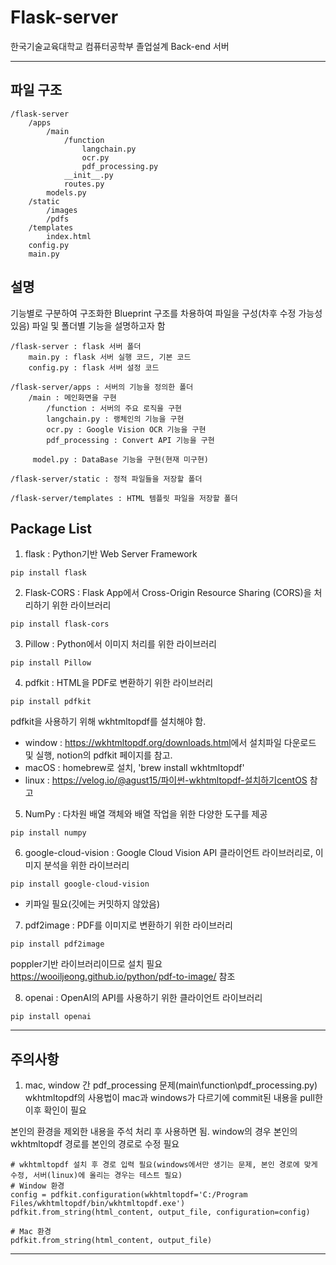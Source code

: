 # Flask-server
한국기술교육대학교 컴퓨터공학부 졸업설계 Back-end 서버


---
## 파일 구조
```
/flask-server
    /apps
        /main
            /function
                langchain.py
                ocr.py
                pdf_processing.py
            __init__.py
            routes.py
        models.py
    /static
        /images
        /pdfs
    /templates
        index.html
    config.py
    main.py
```


## 설명
기능별로 구분하여 구조화한 Blueprint 구조를 차용하여 파일을 구성(차후 수정 가능성 있음)
파일 및 폴더별 기능을 설명하고자 함
```
/flask-server : flask 서버 폴더
    main.py : flask 서버 실행 코드, 기본 코드
    config.py : flask 서버 설정 코드

/flask-server/apps : 서버의 기능을 정의한 폴더
    /main : 메인화면을 구현
        /function : 서버의 주요 로직을 구현
        langchain.py : 랭체인의 기능을 구현
        ocr.py : Google Vision OCR 기능을 구현
        pdf_processing : Convert API 기능을 구현

     model.py : DataBase 기능을 구현(현재 미구현)

/flask-server/static : 정적 파일들을 저장할 폴더

/flask-server/templates : HTML 템플릿 파일을 저장할 폴더
```


## Package List
1. flask : Python기반 Web Server Framework
```
pip install flask
```


2. Flask-CORS : Flask App에서 Cross-Origin Resource Sharing (CORS)을 처리하기 위한 라이브러리
```
pip install flask-cors
```


3. Pillow : Python에서 이미지 처리를 위한 라이브러리
```
pip install Pillow
```


4. pdfkit : HTML을 PDF로 변환하기 위한 라이브러리
```
pip install pdfkit
```
pdfkit을 사용하기 위해 wkhtmltopdf를 설치해야 함.
- window : <https://wkhtmltopdf.org/downloads.html>에서 설치파일 다운로드 및 실행, notion의 pdfkit 페이지를 참고.
- macOS : homebrew로 설치, 'brew install wkhtmltopdf'
- linux : <https://velog.io/@agust15/파이썬-wkhtmltopdf-설치하기centOS> 참고


5. NumPy : 다차원 배열 객체와 배열 작업을 위한 다양한 도구를 제공
```
pip install numpy
```


6. google-cloud-vision : Google Cloud Vision API 클라이언트 라이브러리로, 이미지 분석을 위한 라이브러리
```
pip install google-cloud-vision
```
- 키파일 필요(깃에는 커밋하지 않았음)


7. pdf2image : PDF를 이미지로 변환하기 위한 라이브러리
```
pip install pdf2image
```
poppler기반 라이브러리이므로 설치 필요 <https://wooiljeong.github.io/python/pdf-to-image/> 참조

8. openai : OpenAI의 API를 사용하기 위한 클라이언트 라이브러리
```
pip install openai
```
---

## 주의사항
1. mac, window 간 pdf_processing 문제(main\function\pdf_processing.py)
wkhtmltopdf의 사용법이 mac과 windows가 다르기에 commit된 내용을 pull한 이후 확인이 필요

본인의 환경을 제외한 내용을 주석 처리 후 사용하면 됨.
window의 경우 본인의 wkhtmltopdf 경로를 본인의 경로로 수정 필요
```
# wkhtmltopdf 설치 후 경로 입력 필요(windows에서만 생기는 문제, 본인 경로에 맞게 수정, 서버(linux)에 올리는 경우는 테스트 필요)
# Window 환경
config = pdfkit.configuration(wkhtmltopdf='C:/Program Files/wkhtmltopdf/bin/wkhtmltopdf.exe')
pdfkit.from_string(html_content, output_file, configuration=config)
    
# Mac 환경
pdfkit.from_string(html_content, output_file)
```
---
